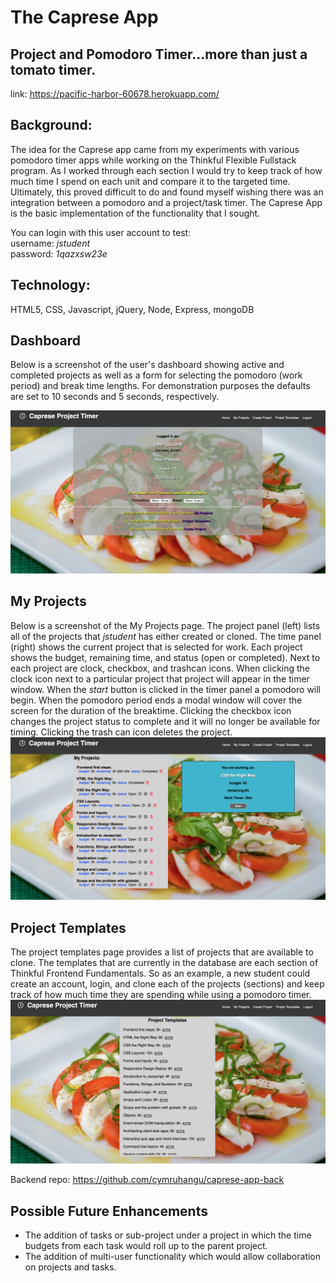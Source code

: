 The Caprese App
====================================
Project and Pomodoro Timer...more than just a tomato timer.
------------------------------------
link: https://pacific-harbor-60678.herokuapp.com/

Background:
-----------
The idea for the Caprese app came from my experiments with various pomodoro timer apps while working on the Thinkful 
Flexible Fullstack program.  As I worked through each section I would try to keep track of how much time I spend on 
each unit and compare it to the targeted time.  Ultimately, this proved difficult to do and found myself wishing there 
was an integration between a pomodoro and a project/task timer. The Caprese App is the basic implementation of the 
functionality that I sought.

You can login with this user account to test:<br/> 
username: <em>jstudent</em><br/>
password: <em>1qazxsw23e</em>

Technology:
---------
HTML5, CSS, Javascript, jQuery, Node, Express, mongoDB

Dashboard
---------
Below is a screenshot of the user's dashboard showing active and completed projects as well as a form for selecting
the pomodoro (work period) and break time lengths. For demonstration purposes the defaults are set to 10 seconds and 
5 seconds, respectively.

![screenshot of the dashboard](Caprese-dashboard.png)

My Projects
------------
Below is a screenshot of the My Projects page.  The project panel (left) lists all of the projects that <em>jstudent</em> has either created 
or cloned. The time panel (right) shows the current project that is selected for work.  Each project shows the budget, remaining time, and status (open or completed).  Next to each project are clock, checkbox, and trashcan icons.  When clicking the clock icon next to a particular
project that project will appear in the timer window.  When the <em>start</em> button is clicked in the timer panel a pomodoro will begin. 
When the pomodoro period ends a modal window will cover the screen for the duration of the breaktime.  Clicking the checkbox icon changes the project status to complete and it will no longer be available for timing.  Clicking the trash can icon deletes the project.
![screenshot of the dashboard](Caprese-my-projects.png)

Project Templates
------------------
The project templates page provides a list of projects that are available to clone.  The templates that are currently in the database are each 
section of Thinkful Frontend Fundamentals. So as an example, a new student could create an account, login, and clone each of the projects (sections) and keep track of how much time they are spending while using a pomodoro timer.
![screenshot of the dashboard](Caprese-project-templates.png)

Backend repo: https://github.com/cymruhangu/caprese-app-back

Possible Future Enhancements
----------------------------
- The addition of tasks or sub-project under a project in which the time budgets from each task would roll up to the parent project. 
- The addition of multi-user functionality which would allow collaboration on projects and tasks.
